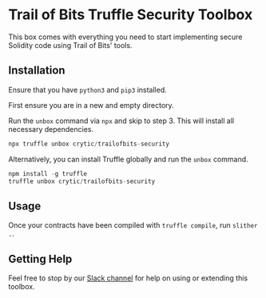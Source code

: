 # Trail of Bits Truffle Security Toolbox

This box comes with everything you need to start implementing secure Solidity code using Trail of Bits' tools.

## Installation

Ensure that you have `python3` and `pip3` installed.

First ensure you are in a new and empty directory.

Run the `unbox` command via `npx` and skip to step 3. This will install all necessary dependencies.
```js
npx truffle unbox crytic/trailofbits-security
```

Alternatively, you can install Truffle globally and run the `unbox` command.
```javascript
npm install -g truffle
truffle unbox crytic/trailofbits-security
```

## Usage

Once your contracts have been compiled with `truffle compile`, run `slither .`.

## Getting Help

Feel free to stop by our [Slack channel](https://empirehacking.slack.com/) for help on using or extending this toolbox.

